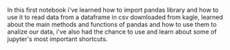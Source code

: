 In this first notebook i've learned how to import pandas library and how to use it to read data from a dataframe in csv downloaded from kagle, learned about the main methods and functions of pandas and how to use them to analize our data, i've also had the chance to use and learn about some of jupyter's most important shortcuts.
